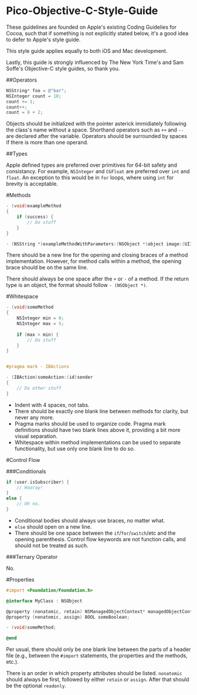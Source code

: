 Pico-Objective-C-Style-Guide
============================

These guidelines are founded on Apple's existing Coding Guidelies for Cocoa, such that if something is not explicitly stated below, it's a good idea to defer to Apple's style guide.

This style guide applies equally to both iOS and Mac development.

Lastly, this guide is strongly influenced by The New York Time's and Sam Soffe's Objective-C style guides, so thank you.


##Operators

```objective-c
NSString* foo = @"bar";
NSInteger count = 10;
count += 1;
count++;
count = 8 + 2;
```

Objects should be initialized with the pointer asterick immidiately following the class's name without a space. Shorthand operators such as `++` and `--` are declared after the variable. Operators should be surrounded by spaces if there is more than one operand. 


##Types

Apple defined types are preferred over primitives for 64-bit safety and consistancy. For example, `NSInteger` and `CGFloat` are preferred over `int` and `float`. An exception to this would be in `for` loops, where using `int` for brevity is acceptable. 


#Methods

```objective-c
- (void)exampleMethod
{
	if (success) {
		// Do stuff
	}
}

- (NSString *)exampleMethodWithParameters:(NSObject *)object image:(UIImage *)image;

```

There should be a new line for the opening and closing braces of a method implementation. However, for method calls within a method, the opening brace should be on the same line. 

There should always be one space after the `+` or `-` of a method. If the return type is an object, the format should follow `- (NSObject *)`. 


#Whitespace

```objective-c
- (void)someMethod
{
	NSInteger min = 0;
	NSInteger max = 5;
	
	if (max > min) {
		// Do stuff
	}
}


#pragma mark - IBActions

- (IBAction)someAction:(id)sender
{
	// Do other stuff
}
```

- Indent with 4 spaces, not tabs.
- There should be exactly one blank line between methods for clarity, but never any more.
- Pragma marks should be used to organize code. Pragma mark definitions should have two blank lines above it, providing a bit more visual separation.
- Whitespace within method implementations can be used to separate functionality, but use only one blank line to do so.


#Control Flow

###Conditionals 

```objective-c
if (user.isSubscriber) {
	// Hooray!
}
else {
	// Oh no.
}

```
- Conditional bodies should always use braces, no matter what. 
- `else` should open on a new line.
- There should be one space between the `if`/`for`/`switch`/etc and the opening parenthesis. Control flow keywords are not function calls, and should not be treated as such.

###Ternary Operator

No.


#Properties

```objective-c
#import <Foundation/Foundation.h>

@interface MyClass : NSObject

@property (nonatomic, retain) NSManagedObjectContext* managedObjectContext;
@property (nonatomic, assign) BOOL someBoolean;

- (void)someMethod;

@end
```

Per usual, there should only be one blank line between the parts of a header file (e.g., between the `#import` statements, the properties and the methods, etc.).

There is an order in which property attributes should be listed. `nonatomic` should always be first, followed by either `retain` or `assign`. After that should be the optional `readonly`.
